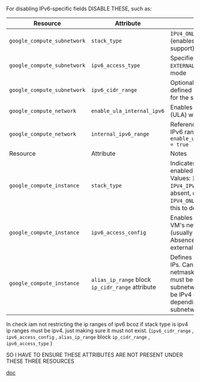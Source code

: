 For disabling IPv6-specific fields DISABLE THESE, such as:

| Resource                    | Attribute                  | Purpose                                                                 |
| --------------------------- | -------------------------- | ----------------------------------------------------------------------- |
| `google_compute_subnetwork` | `stack_type`               | `IPV4_ONLY` or `IPV4_IPV6` (enables dual-stack IPv6 support)           |
| `google_compute_subnetwork` | `ipv6_access_type`         | Specifies `INTERNAL` or `EXTERNAL` IPv6 access mode                    |
| `google_compute_subnetwork` | `ipv6_cidr_range`          | Optional manually defined IPv6 CIDR range for the subnetwork           |
| `google_compute_network`    | `enable_ula_internal_ipv6` | Enables internal IPv6 (ULA) within the VPC                             |
| `google_compute_network`    | `internal_ipv6_range`      | References the internal IPv6 range; requires `enable_ula_internal_ipv6 = true` |
| Resource                  | Attribute            | Notes                                                                                                
| `google_compute_instance` | `stack_type`         | Indicates if IPv6 is enabled on the NIC. Values: `IPV4_ONLY`, `IPV4_IPV6`, `IPV6_ONLY`. If absent, defaults to `IPV4_ONLY`. You can check this to detect IPv6 usage. |
| `google_compute_instance` | `ipv6_access_config` | Enables IPv6 access on a VM's network interface (usually external). Absence means no external IPv6 access.                                                                                       |
| `google_compute_instance` | `alias_ip_range` block `ip_cidr_range` attribute| Defines IP range for alias IPs. Can be single IP, netmask, or CIDR, but must be in the subnetwork range. Can be IPv4 or IPv6 depending on subnetwork.                |


In check iam not restricting the ip ranges of ipv6 bcoz if stack type is ipv4 ip ranges must be ipv4. just making sure it must not exist.
(`ipv6_cidr_range`  , `ipv6_access_config` , `alias_ip_range` block `ip_cidr_range` , `ipv6_access_type` )

SO I HAVE TO ENSURE THESE ATTRIBUTES ARE NOT PRESENT UNDER THESE THREE RESOURCES 
 
[doc](https://cloud.google.com/vpc/docs/vpc#org-policies)
